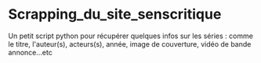 # Scrapping_du_site_senscritique
Un petit script python pour récupérer  quelques infos sur les séries : comme le titre,  l'auteur(s), acteurs(s), année, image de couverture, vidéo de bande annonce...etc
